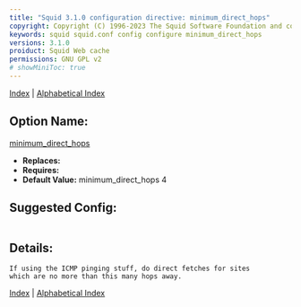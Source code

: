 ```yaml
---
title: "Squid 3.1.0 configuration directive: minimum_direct_hops"
copyright: Copyright (C) 1996-2023 The Squid Software Foundation and contributors
keywords: squid squid.conf config configure minimum_direct_hops
versions: 3.1.0
proiduct: Squid Web cache
permissions: GNU GPL v2
# showMiniToc: true
---
```

[Index](index#toc_minimum_direct_hops) | [Alphabetical Index](index_all#toc_minimum_direct_hops)

## Option Name:
[minimum_direct_hops](#minimum_direct_hops)
 * **Replaces:** 
 * **Requires:** 
 * **Default Value:** minimum_direct_hops 4


## Suggested Config:
```plaintext

```

## Details:

	If using the ICMP pinging stuff, do direct fetches for sites
	which are no more than this many hops away.



[Index](index#toc_minimum_direct_hops) | [Alphabetical Index](index_all#toc_minimum_direct_hops)

